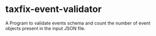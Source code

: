 # taxfix-event-validator
A Program to validate events schema and count the number of event objects present in the input JSON file.
